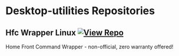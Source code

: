 # Desktop-utilities Repositories

## Hfc Wrapper Linux [![View Repo](https://img.shields.io/badge/view-repo-green)](https://github.com/danielrosehill/HFC-Wrapper-Linux)
Home Front Command Wrapper - non-official, zero warranty offered!

